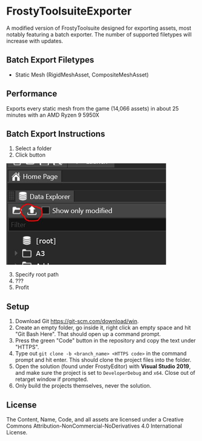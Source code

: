 # FrostyToolsuiteExporter
A modified version of FrostyToolsuite designed for exporting assets, most notably featuring a batch exporter. The number of supported filetypes will increase with updates.

## Batch Export Filetypes

* Static Mesh (RigidMeshAsset, CompositeMeshAsset)

## Performance

Exports every static mesh from the game (14,066 assets) in about 25 minutes with an AMD Ryzen 9 5950X

## Batch Export Instructions

1. Select a folder
2. Click button

![batch export button](./FrostyEditor/Images/newbutton.JPG)

3. Specify root path
4. ???
5. Profit

## Setup

1. Download Git https://git-scm.com/download/win.
2. Create an empty folder, go inside it, right click an empty space and hit "Git Bash Here". That should open up a command prompt.
3. Press the green "Code" button in the repository and copy the text under "HTTPS".
4. Type out ``git clone -b <branch_name> <HTTPS code>`` in the command prompt and hit enter. This should clone the project files into the folder.
5. Open the solution (found under FrostyEditor) with **Visual Studio 2019**, and make sure the project is set to ``DeveloperDebug`` and ``x64``. Close out of retarget window if prompted.
6. Only build the projects themselves, never the solution.

## License
The Content, Name, Code, and all assets are licensed under a Creative Commons Attribution-NonCommercial-NoDerivatives 4.0 International License.
